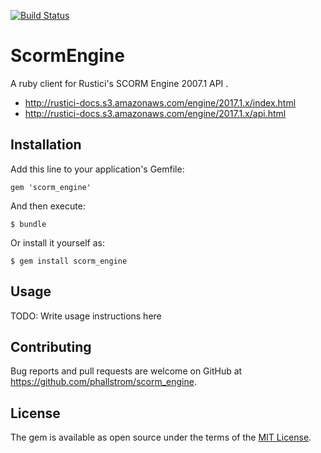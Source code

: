 [![Build Status](https://travis-ci.org/phallstrom/scorm_engine.svg?branch=master)](https://travis-ci.org/phallstrom/scorm_engine)

# ScormEngine

A ruby client for Rustici's SCORM Engine 2007.1 API .

- http://rustici-docs.s3.amazonaws.com/engine/2017.1.x/index.html
- http://rustici-docs.s3.amazonaws.com/engine/2017.1.x/api.html

## Installation

Add this line to your application's Gemfile:

    gem 'scorm_engine'

And then execute:

    $ bundle

Or install it yourself as:

    $ gem install scorm_engine

## Usage

TODO: Write usage instructions here

## Contributing

Bug reports and pull requests are welcome on GitHub at
https://github.com/phallstrom/scorm_engine.

## License

The gem is available as open source under the terms of the [MIT
License](https://opensource.org/licenses/MIT).

